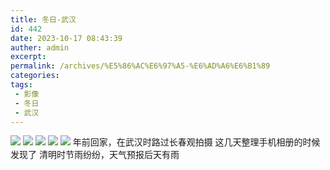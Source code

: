 ```yaml
---
title: 冬日-武汉
id: 442
date: 2023-10-17 08:43:39
auther: admin
excerpt: 
permalink: /archives/%E5%86%AC%E6%97%A5-%E6%AD%A6%E6%B1%89
categories:
tags: 
 - 影像
 - 冬日
 - 武汉
---
```




![](https://mrwen.oss-cn-shanghai.aliyuncs.com/2018/03/IMG_20180201_141836.jpg?x-oss-process=image/resize,m_fill,w_768,h_1024) ![](https://mrwen.oss-cn-shanghai.aliyuncs.com/2018/03/IMG_20180201_141854.jpg?x-oss-process=image/resize,m_fill,w_768,h_1024) ![](https://mrwen.oss-cn-shanghai.aliyuncs.com/2018/03/IMG_20180201_141847.jpg?x-oss-process=image/resize,m_fill,w_768,h_1024) ![](https://mrwen.oss-cn-shanghai.aliyuncs.com/2018/03/IMG_20180129_153655.jpg?x-oss-process=image/resize,m_fill,w_768,h_1024) ![](https://mrwen.oss-cn-shanghai.aliyuncs.com/2018/03/IMG_20180129_153645.jpg?x-oss-process=image/resize,m_fill,w_768,h_1024) 
年前回家，在武汉时路过长春观拍摄 这几天整理手机相册的时候发现了 清明时节雨纷纷，天气预报后天有雨